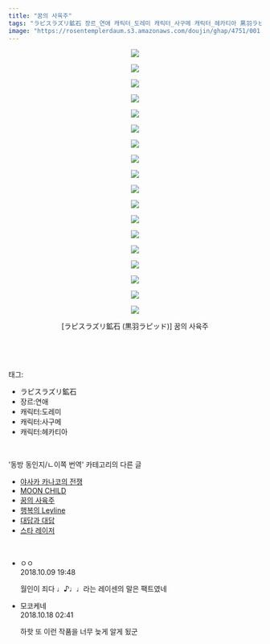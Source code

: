 ```yaml
---
title: "꿈의 사육주"
tags: "ラピスラズリ鉱石 장르_연애 캐릭터_도레미 캐릭터_사구메 캐릭터_헤카티아 黒羽ラピッド 동방_동인지／ㄴ이쪽_번역"
image: "https://rosentemplerdaum.s3.amazonaws.com/doujin/ghap/4751/001.jpg"
---
```

<div class="article">
<p style="text-align: center; clear: none; float: none;"><img src="{{ site.imgserver10 }}/ghap/4751/001.jpg"/></p>
<p style="text-align: center; clear: none; float: none;"><img src="{{ site.imgserver10 }}/ghap/4751/002.jpg"/></p>
<p style="text-align: center; clear: none; float: none;"><img src="{{ site.imgserver10 }}/ghap/4751/003.jpg"/></p>
<p style="text-align: center; clear: none; float: none;"><img src="{{ site.imgserver10 }}/ghap/4751/004.jpg"/></p>
<p style="text-align: center; clear: none; float: none;"><img src="{{ site.imgserver10 }}/ghap/4751/005.jpg"/></p>
<p style="text-align: center; clear: none; float: none;"><img src="{{ site.imgserver10 }}/ghap/4751/006.jpg"/></p>
<p style="text-align: center; clear: none; float: none;"><img src="{{ site.imgserver10 }}/ghap/4751/007.jpg"/></p>
<p style="text-align: center; clear: none; float: none;"><img src="{{ site.imgserver10 }}/ghap/4751/008.jpg"/></p>
<p style="text-align: center; clear: none; float: none;"><img src="{{ site.imgserver10 }}/ghap/4751/009.jpg"/></p>
<p style="text-align: center; clear: none; float: none;"><img src="{{ site.imgserver10 }}/ghap/4751/010.jpg"/></p>
<p style="text-align: center; clear: none; float: none;"><img src="{{ site.imgserver10 }}/ghap/4751/011.jpg"/></p>
<p style="text-align: center; clear: none; float: none;"><img src="{{ site.imgserver10 }}/ghap/4751/012.jpg"/></p>
<p style="text-align: center; clear: none; float: none;"><img src="{{ site.imgserver10 }}/ghap/4751/013.jpg"/></p>
<p style="text-align: center; clear: none; float: none;"><img src="{{ site.imgserver10 }}/ghap/4751/014.jpg"/></p>
<p style="text-align: center; clear: none; float: none;"><img src="{{ site.imgserver10 }}/ghap/4751/015.jpg"/></p>
<p style="text-align: center; clear: none; float: none;"><img src="{{ site.imgserver10 }}/ghap/4751/016.jpg"/></p>
<p style="text-align: center; clear: none; float: none;"><img src="{{ site.imgserver10 }}/ghap/4751/017.jpg"/></p>
<p style="text-align: center; clear: none; float: none;"><img src="{{ site.imgserver10 }}/ghap/4751/018.jpg"/></p>
<p style="text-align: center; clear: none; float: none;">[ラピスラズリ鉱石 (黒羽ラピッド)] 꿈의 사육주</p>
<p><br/></p>
</div><br/>
<div class="tagTrail">
<p>태그: </p>
<ul>
<li>ラピスラズリ鉱石</li>
<li>장르:연애</li>
<li>캐릭터:도레미</li>
<li>캐릭터:사구메</li>
<li>캐릭터:헤카티아</li>
</ul>
</div><br/>
<div class="another">
<p>'동방 동인지/ㄴ이쪽 번역' 카테고리의 다른 글</p>
<ul>
<li><a href="/ghap_4757">야사카 카나코의 전쟁</a></li>
<li><a href="/ghap_4755">MOON CHILD</a></li>
<li><a href="/ghap_4751">꿈의 사육주</a></li>
<li><a href="/ghap_4743">행복의 Leyline</a></li>
<li><a href="/ghap_4739">대답과 대답</a></li>
<li><a href="/ghap_4737">스타 레이저</a></li>
</ul>
</div><br/>
<div class="cb_module cb_fluid">
<div class="cb_wrt cb_profile">
<div class="comment">
<ul>
<li class="cb_thumb_off" id="comment15350098">
<div class="cb_comment_area">
<div class="cb_info_area">
<div class="cb_section">
<span class="cb_nick_name">ㅇㅇ</span>
</div>
<div class="cb_section">
<span class="cb_date">2018.10.09 19:48 </span>
</div>
</div>
<div class="cb_dsc_comment">
<p class="cb_dsc">
											월인이 죄다 ♩♪♩♩라는 레이센의 말은 팩트였네
										</p>
</div>
</div></li>
<li class="cb_thumb_off" id="comment15357509">
<div class="cb_comment_area">
<div class="cb_info_area">
<div class="cb_section">
<span class="cb_nick_name">모코케네</span>
</div>
<div class="cb_section">
<span class="cb_date">2018.10.18 02:41 </span>
</div>
</div>
<div class="cb_dsc_comment">
<p class="cb_dsc">
											하핫 또 이런 작품을 너무 늦게 알게 됬군
										</p>
</div>
</div></li>
</ul>
</div>
</div><!-- commentList close -->
</div><br/>
